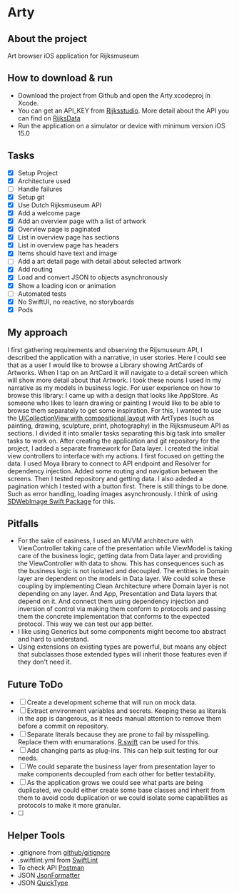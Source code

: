 # Arty
## About the project
Art browser iOS application for Rijksmuseum

## How to download & run
* Download the project from Github and open the Arty.xcodeproj in Xcode.
* You can get an API_KEY from [Rijksstudio](https://www.rijksmuseum.nl/en/rijksstudio). More detail about the API you can find on [RijksData](https://data.rijksmuseum.nl/object-metadata/api/)
* Run the application on a simulator or device with minimum version iOS 15.0

## Tasks
- [x] Setup Project
- [x] Architecture used
- [ ] Handle failures
- [x] Setup git
- [x] Use Dutch Rijksmuseum API
- [x] Add a welcome page
- [x] Add an overview page with a list of artwork
- [x] Overview page is paginated
- [x] List in overview page has sections
- [x] List in overview page has headers
- [x] Items should have text and image
- [ ] Add a art detail page with detail about selected artwork
- [x] Add routing
- [x] Load and convert JSON to objects asynchronously
- [x] Show a loading icon or animation
- [ ] Automated tests
- [x] No SwiftUI, no reactive, no storyboards
- [x] Pods

## My approach
I first gathering requirements and observing the Rijsmuseum API, I described the application with a narrative, in user stories. Here I could see that as a user I would like to browse a Library showing ArtCards of Artworks. When I tap on an ArtCard it will navigate to a detail screen which will show more detail about that Artwork. I took these nouns I used in my narrative as my models in business logic. For user experience on how to browse this library: I came up with a design that looks like AppStore. As someone who likes to learn drawing or painting I would like to be able to browse them separately to get some inspiration. For this, I wanted to use the [UICollectionView with compositional layout](https://developer.apple.com/documentation/uikit/uicollectionviewcompositionallayout) with ArtTypes (such as painting, drawing, sculpture, print, photography) in the Rijksmuseum API as sections. I divided it into smaller tasks separating this big task into smaller tasks to work on. After creating the application and git repository for the project, I added a separate framework for Data layer. I created the initial view controllers to interface with my actions. I first focused on getting the data. I used Moya library to connect to API endpoint and Resolver for dependency injection. Added some routing and navigation between the screens. Then I tested repository and getting data. I also adeded a pagination which I tested with a button first. There is still things to be done. Such as error handling, loading images asynchronously. I think of using [SDWebImage Swift Package](https://github.com/SDWebImage/SDWebImage) for this.

## Pitfalls
- For the sake of easiness, I used an MVVM architecture with ViewController taking care of the presentation while ViewModel is taking care of the business logic, getting data from Data layer and providing the ViewController with data to show. This has consequences such as the business logic is not isolated and decoupled. The entities in Domain layer are dependent on the models in Data layer. We could solve these coupling by implementing Clean Architecture where Domain layer is not depending on any layer. And App, Presentation and Data layers that depend on it. And connect them using dependency injection and inversion of control via making them conform to protocols and passing them the concrete implementation that conforms to the expected protocol. This way we can test our app better.
- I like using Generics but some components might become too abstract and hard to understand.
- Using extensions on existing types are powerful, but means any object that subclasses those extended types will inherit those features even if they don't need it.

## Future ToDo
- [ ] Create a development scheme that will run on mock data.
- [ ] Extract environment variables and secrets. Keeping these as literals in the app is dangerous, as it needs manual attention to remove them before a commit on repository.
- [ ] Separate literals because they are prone to fail by misspelling. Replace them with enumarations. [R.swift](https://github.com/mac-cain13/R.swift) can be used for this.
- [ ] Add changing parts as plug-ins. This can help suit testing for our needs.
- [ ] We could separate the business layer from presentation layer to make components decoupled from each other for better testability.
- [ ] As the application grows we could see what parts are being duplicated, we could either create some base classes and inherit from them to avoid code duplication or we could isolate some capabilities as protocols to make it more granular.
- [ ] 
## Helper Tools
- .gitignore from [github/gitignore](https://github.com/github/gitignore/blob/main/Swift.gitignore)
- .swiftlint.yml from [SwiftLint](https://github.com/realm/SwiftLint)
- To check API [Postman](http://postman.com/)
- JSON [JsonFormatter](https://jsonformatter.org/json-pretty-print)
- JSON [QuickType](https://app.quicktype.io)
